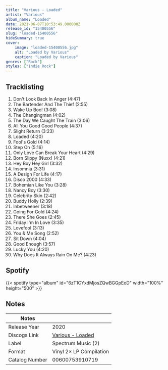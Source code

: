 ```yaml
---
title: "Various - Loaded"
artist: "Various"
album_name: "Loaded"
date: 2021-06-07T10:53:49.000000Z
release_id: "15400556"
slug: "loaded-15400556"
hideSummary: true
cover:
    image: "loaded-15400556.jpg"
    alt: "Loaded by Various"
    caption: "Loaded by Various"
genres: ["Rock"]
styles: ["Indie Rock"]
---
```


## Tracklisting
1. Don't Look Back In Anger (4:47)
2. The Bartender And The Thief (2:55)
3. Wake Up Boo! (3:08)
4. The Changingman (4:02)
5. The Day We Caught The Train (3:06)
6. All You Good Good People (4:37)
7. Slight Return (3:23)
8. Loaded (4:20)
9. Fool's Gold (4:14)
10. Step On (5:16)
11. Only Love Can Break Your Heart (4:29)
12. Born Slippy (Nuxx) (4:21)
13. Hey Boy Hey Girl (3:32)
14. Insomnia (3:31)
15. A Design For Life (4:17)
16. Disco 2000 (4:33)
17. Bohemian Like You (3:28)
18. Nancy Boy (3:30)
19. Celebrity Skin (2:42)
20. Buddy Holly (2:39)
21. Inbetweener (3:18)
22. Going For Gold (4:24)
23. There She Goes (2:45)
24. Friday I'm In Love (3:35)
25. Lovefool (3:13)
26. You & Me Song (2:52)
27. Sit Down (4:04)
28. Good Enough (3:57)
29. Lucky You (4:20)
30. Why Does It Always Rain On Me? (4:23)


## Spotify
{{< spotify type="album" id="6zT1CYxdMjosZQwBGGpEoD" width="100%" height="500" >}}



## Notes
| Notes          |             |
| ---------------| ----------- |
| Release Year   | 2020 |
| Discogs Link   | [Various - Loaded](https://www.discogs.com/release/15400556-Various-Loaded) |
| Label          | Spectrum Music (2) |
| Format         | Vinyl 2× LP Compilation |
| Catalog Number | 00600753910719 |
